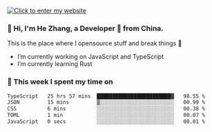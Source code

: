[![Click to enter my website](https://github.com/zh30/zh30/assets/7930156/296bb9cd-4f46-46cd-bafa-863948241503)](https://zhanghe.dev) 

### 👋 Hi, I'm He Zhang, a Developer 🚀 from China.

This is the place where I opensource stuff and break things :rofl:

- I’m currently working on JavaScript and TypeScript
- I’m currently learning Rust

### 💪 This week I spent my time on

<!--START_SECTION:waka-->

```txt
TypeScript   25 hrs 57 mins  ████████████████████████▓   98.55 %
JSON         15 mins         ▒░░░░░░░░░░░░░░░░░░░░░░░░   00.99 %
CSS          6 mins          ░░░░░░░░░░░░░░░░░░░░░░░░░   00.38 %
TOML         1 min           ░░░░░░░░░░░░░░░░░░░░░░░░░   00.07 %
JavaScript   0 secs          ░░░░░░░░░░░░░░░░░░░░░░░░░   00.01 %
```

<!--END_SECTION:waka-->
